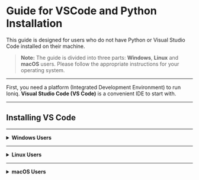 # Guide for VSCode and Python Installation

This guide is designed for users who do not have Python or Visual Studio Code installed on their machine.

> **Note:** The guide is divided into three parts: **Windows**, **Linux** and **macOS** users. Please follow the appropriate instructions for your operating system.

---

First, you need a platform (Integrated Development Environment) to run Ioniq. **Visual Studio Code (VS Code)** is a convenient IDE to start with.

---

## Installing VS Code

---

<details>
<summary><strong>Windows Users</strong></summary>

### 1. Install VS Code

- Go to the [VS Code website](https://code.visualstudio.com/), download.
- Run the installer.
- On the first screen, **check the boxes Add Python to PATH and Register code ...**.
![](../images/add_path_vscode.png)
- Finish installation.

### 2. Install Required Extensions

A few package requirements include C++ extensions and compilers.

- Open VS Code.
- Click the **Extensions** icon on the left sidebar.
- Find and install the extension shown below:

![](../images/window_extent.png)

### 3. Install Compilers (Build Tools)

- Visit the [Visual Studio Downloads](https://visualstudio.microsoft.com/downloads/) page.
- Scroll down to **All Downloads** > **Tools for Visual Studio**.
- Download **Build Tools for Visual Studio 2022**.

![](../images/windows_build_tool.png)

- Run downloaded Installer.
- In the dialog, check the **Desktop development with C++** workload and click **Install**.

![](../images/windows_compiler.png)
### 4. Install Python. 
#### *Skip this step if you already have Python!*

- Visit [Python Downloads for Windows](https://www.python.org/downloads/windows/).
- Choose a version between **3.10 and 3.12** and download.
- Run the installer.
- On the first screen, **check the box for "Add Python to PATH"**.
- Click **Install Now**.

![](../images/install_python_windows.png)

</details>

---

<details>
<summary><strong>Linux Users</strong></summary>

### 1. Download and Install VS_Code

- Go to the [VS Code download page](https://code.visualstudio.com/download).
- Download the `.deb` package.

### 2. Open a Terminal

You can search for "shell" or use the shortcut `Ctrl + Alt + T`.

Check your current location:

```bash
pwd
```

Navigate to the Downloads folder (or wherever you saved the `.deb` file):

```bash
cd <DIRECTORY_NAME>
```

List files to confirm:

```bash
ls
```

Install VS Code:

```bash
sudo dpkg -i code_1.XXX.deb
```

> Replace `code_1.XXX.deb` with the actual filename.

### 3. Install Python
#### *Skip this step if you already have Python!*

- Visit the [Python Downloads page](https://www.python.org/downloads/).
- Download a version between **3.10 and 3.12**.
- Use your package manager or install from source.

For Ubuntu-based systems:

```bash
sudo apt update
sudo apt install python3.XX 
```
> Replace `XX` with a version here

</details>

---

<details>
<summary><strong>macOS Users</strong></summary>

### 1. Install VS Code

- Download VS Code for Mac from [here](https://code.visualstudio.com/Download).
- Open your browser’s download list and find the installer.
- If it's a `.zip` archive, extract the contents by double-clicking.
- Drag `Visual Studio Code.app` into your **Applications** folder.
- Open VS Code from the Applications folder or Launchpad.

### 2. Install Python
#### *Skip this step if you already have Python!*
- Visit the [Python Downloads page](https://www.python.org/downloads/).
- Choose a version between **3.10 and 3.12**.
- Double-click the downloaded `.pkg` file to launch the installer.
- Follow the on-screen steps. The default settings are usually sufficient.
- You may be asked to enter your Mac password during installation.

</details>

